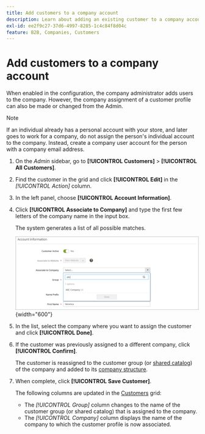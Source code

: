 ```yaml
---
title: Add customers to a company account
description: Learn about adding an existing customer to a company account.
exl-id: ee2f9c27-37d6-4997-8285-1c4c84f8d04c
feature: B2B, Companies, Customers
---
```

# Add customers to a company account

When enabled in the configuration, the company administrator adds users to the company. However, the company assignment of a customer profile can also be made or changed from the Admin.

>[!NOTE]
>
>If an individual already has a personal account with your store, and later goes to work for a company, do not assign the person's individual account to the company. Instead, create a company user account for the person with a company email address.

1. On the _Admin_ sidebar, go to **[!UICONTROL Customers]** > **[!UICONTROL All Customers]**.

1. Find the customer in the grid and click **[!UICONTROL Edit]** in the _[!UICONTROL Action]_ column.

1. In the left panel, choose **[!UICONTROL Account Information]**.

1. Click **[!UICONTROL Associate to Company]** and type the first few letters of the company name in the input box.

   The system generates a list of all possible matches.

   ![Associate to Company](./assets/company-assign-customer-account.png){width="600"}

1. In the list, select the company where you want to assign the customer and click **[!UICONTROL Done]**.

1. If the customer was previously assigned to a different company, click **[!UICONTROL Confirm]**.

   The customer is reassigned to the customer group (or [shared catalog](catalog-shared.md)) of the company and added to its [company structure](account-company-structure.md).

1. When complete, click **[!UICONTROL Save Customer]**.

   The following columns are updated in the [Customers](../customers/customers-all.md) grid:

   - The _[!UICONTROL Group]_ column changes to the name of the customer group (or shared catalog) that is assigned to the company.
   - The _[!UICONTROL Company]_ column displays the name of the company to which the customer profile is now associated.
